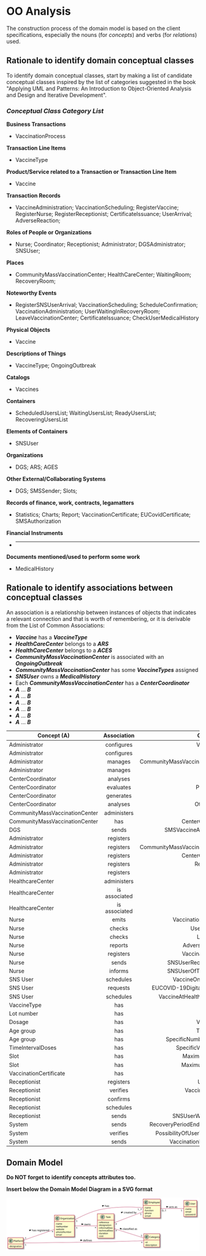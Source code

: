 # OO Analysis

The construction process of the domain model is based on the client specifications, especially the nouns (for _concepts_) and verbs (for _relations_) used.

## Rationale to identify domain conceptual classes

To identify domain conceptual classes, start by making a list of candidate conceptual classes inspired by the list of categories suggested in the book "Applying UML and Patterns: An Introduction to Object-Oriented Analysis and Design and Iterative Development".

### _Conceptual Class Category List_

**Business Transactions**

- VaccinationProcess

**Transaction Line Items**

- VaccineType

**Product/Service related to a Transaction or Transaction Line Item**

- Vaccine

**Transaction Records**

- VaccineAdministration; VaccinationScheduling; RegisterVaccine; RegisterNurse; RegisterReceptionist; CertificateIssuance; UserArrival; AdverseReaction;

**Roles of People or Organizations**

- Nurse; Coordinator; Receptionist; Administrator; DGSAdministrator; SNSUser;

**Places**

- CommunityMassVaccinationCenter; HealthCareCenter; WaitingRoom; RecoveryRoom;

**Noteworthy Events**

- RegisterSNSUserArrival; VaccinationScheduling; ScheduleConfirmation; VaccinationAdministration; UserWaitingInRecoveryRoom; LeaveVaccinationCenter; CertificateIssuance; CheckUserMedicalHistory

**Physical Objects**

- Vaccine

**Descriptions of Things**

- VaccineType; OngoingOutbreak

**Catalogs**

- Vaccines

**Containers**

- ScheduledUsersList; WaitingUsersList; ReadyUsersList; RecoveringUsersList

**Elements of Containers**

- SNSUser

**Organizations**

- DGS; ARS; AGES

**Other External/Collaborating Systems**

- DGS; SMSSender; Slots;

**Records of finance, work, contracts, legamatters**

- Statistics; Charts; Report; VaccinationCertificate; EUCovidCertificate; SMSAuthorization

**Financial Instruments**

- ***

**Documents mentioned/used to perform some work**

- MedicalHistory

## **Rationale to identify associations between conceptual classes**

An association is a relationship between instances of objects that indicates a relevant connection and that is worth of remembering, or it is derivable from the List of Common Associations:

- **_Vaccine_** has a **_VaccineType_**
- **_HealthCareCenter_** belongs to a **_ARS_**
- **_HealthCareCenter_** belongs to a **_ACES_**
- **_CommunityMassVaccinationCenter_** is associated with an **_OngoingOutbreak_**
- **_CommunityMassVaccinationCenter_** has some **_VaccineTypes_** assigned
- **_SNSUser_** owns a **_MedicalHistory_**
- Each **_CommunityMassVaccinationCenter_** has a **_CenterCoordinator_**
- **_A_** ... **_B_**
- **_A_** ... **_B_**
- **_A_** ... **_B_**
- **_A_** ... **_B_**
- **_A_** ... **_B_**
- **_A_** ... **_B_**

| Concept (A)                    |  Association  |                    Concept (B) |
| ------------------------------ | :-----------: | -----------------------------: |
| Administrator                  |  configures   |                    VaccineType |
| Administrator                  |  configures   |                        Vaccine |
| Administrator                  |    manages    | CommunityMassVaccinationCenter |
| Administrator                  |    manages    |                      Employees |
| CenterCoordinator              |   analyses    |                          Stats |
| CenterCoordinator              |   evaluates   |                    Performance |
| CenterCoordinator              |   generates   |                        Reports |
| CenterCoordinator              |   analyses    |                   OtherCenters |
| CommunityMassVaccinationCenter |  administers  |                       Vaccines |
| CommunityMassVaccinationCenter |      has      |              CenterCoordinator |
| DGS                            |     sends     |          SMSVaccineAppointment |
| Administrator                  |   registers   |                        SNSUser |
| Administrator                  |   registers   | CommunityMassVaccinationCenter |
| Administrator                  |   registers   |              CenterCoordinator |
| Administrator                  |   registers   |                  Receptionists |
| Administrator                  |   registers   |                         Nurses |
| HealthcareCenter               |  administers  |                       Vaccines |
| HealthcareCenter               | is associated |                            ARS |
| HealthcareCenter               | is associated |                           ACES |
| Nurse                          |     emits     |         VaccinationCertificate |
| Nurse                          |    checks     |                 UserHealthInfo |
| Nurse                          |    checks     |                    ListSNSUser |
| Nurse                          |    reports    |               AdverseReactions |
| Nurse                          |   registers   |             VaccinationDetails |
| Nurse                          |     sends     |            SNSUserRecoveryRoom |
| Nurse                          |    informs    |           SNSUserOfTypeVaccine |
| SNS User                       |   schedules   |           VaccineOnApplication |
| SNS User                       |   requests    |   EUCOVID-19DigitalCertificate |
| SNS User                       |   schedules   |      VaccineAtHealthcareCenter |
| VaccineType                    |      has      |                        Vaccine |
| Lot number                     |      has      |                        Vaccine |
| Dosage                         |      has      |                    VaccineType |
| Age group                      |      has      |                    TypeVaccine |
| Age group                      |      has      |          SpecificNumberOfDoses |
| TimeIntervalDoses              |      has      |            SpecificVaccineType |
| Slot                           |      has      |                MaximumDuration |
| Slot                           |      has      |                MaximumVaccines |
| VaccinationCertificate         |      has      |                        Vaccine |
| Receptionist                   |   registers   |                   UserArrivals |
| Receptionist                   |   verifies    |                VaccineSchedule |
| Receptionist                   |   confirms    |                      UserReady |
| Receptionist                   |   schedules   |                        Vaccine |
| Receptionist                   |     sends     |             SNSUserWaitingRoom |
| System                         |     sends     |  RecoveryPeriodEndNotification |
| System                         |   verifies    |   PossibilityOfUserVaccination |
| System                         |     sends     |        VaccinationInstructions |

## Domain Model

**Do NOT forget to identify concepts attributes too.**

**Insert below the Domain Model Diagram in a SVG format**

![DM.svg](DM.svg)
